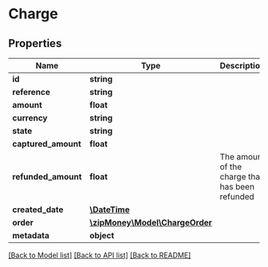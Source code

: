 # Charge

## Properties
Name | Type | Description | Notes
------------ | ------------- | ------------- | -------------
**id** | **string** |  | 
**reference** | **string** |  | [optional] 
**amount** | **float** |  | 
**currency** | **string** |  | 
**state** | **string** |  | 
**captured_amount** | **float** |  | 
**refunded_amount** | **float** | The amount of the charge that has been refunded | 
**created_date** | [**\DateTime**](\DateTime.md) |  | 
**order** | [**\zipMoney\Model\ChargeOrder**](ChargeOrder.md) |  | [optional] 
**metadata** | **object** |  | [optional] 

[[Back to Model list]](../README.md#documentation-for-models) [[Back to API list]](../README.md#documentation-for-api-endpoints) [[Back to README]](../README.md)



